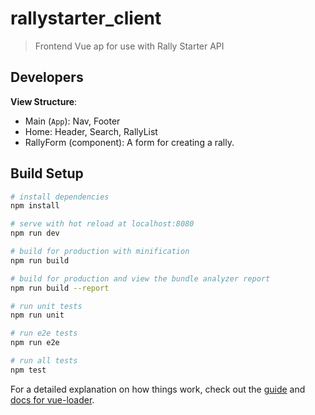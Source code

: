 # rallystarter_client

> Frontend Vue ap for use with Rally Starter API

## Developers

__View Structure__:

- Main (`App`): Nav, Footer
- Home: Header, Search, RallyList
- RallyForm (component): A form for creating a rally.

## Build Setup

``` bash
# install dependencies
npm install

# serve with hot reload at localhost:8080
npm run dev

# build for production with minification
npm run build

# build for production and view the bundle analyzer report
npm run build --report

# run unit tests
npm run unit

# run e2e tests
npm run e2e

# run all tests
npm test
```

For a detailed explanation on how things work, check out the [guide](http://vuejs-templates.github.io/webpack/) and [docs for vue-loader](http://vuejs.github.io/vue-loader).

